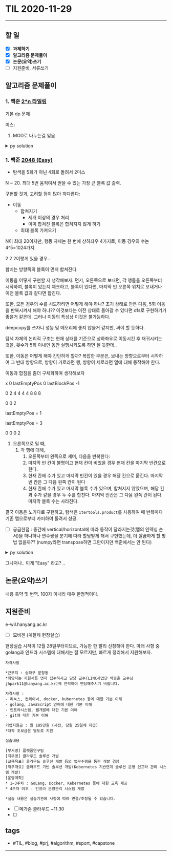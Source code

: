 # TIL 2020-11-29

--------------------------

## 할 일

- [x] **과제하기**
- [x] **알고리즘 문제풀이**
- [x] **논문(요약)쓰기**
- [ ] 지원준비, 서류쓰기

## 알고리즘 문제풀이

### 1. 백준 [2*n 타일링](https://www.acmicpc.net/problem/11726)

기본 dp 문제

미스:
1. MOD로 나누는걸 잊음

<details><summary markdown="span">py solution</summary>

```py

def solve():
    N = ria()[0]

    MOD = 10007

    cache = [-1] * 1010
    
    def dp(pos):
        if(cache[pos]!= -1):
            return cache[pos]
        if(pos<=2):
            cache[pos] = pos
            return pos
        cache[pos] = (dp(pos-2) % MOD +dp(pos-1) % MOD) % MOD
        return cache[pos]
    
    print(dp(N))

    pass
```

</details>

### 1. 백준 [2048 (Easy)](https://www.acmicpc.net/problem/12100)

- 탐색을 5회가 아닌 4회로 돌려서 2미스

N ~ 20. 최대 5번 움직여서 얻을 수 있는 가장 큰 블록 값 출력.

구현할 것과, 고려할 점이 많아 까다롭다:
- 이동
  - 합쳐지기
    - 세개 이상의 경우 처리
    - 이미 합쳐진 블록은 합쳐지지 않게 하기
  - 최대 블록 가져오기

N이 최대 20이지만, 행동 자체는 한 번에 상하좌우 4가지로, 이동 경우의 수는 4^5=1024가지.

2 2 2이렇게 있을 경우..

합치는 방향쪽의 블록이 먼저 합쳐진다.

이동을 어떻게 구현할 지 생각해보자.
먼저, 오른쪽으로 보내면, 각 행들을 오른쪽부터 시작하여, 블록이 있는지 체크하고, 블록이 있다면, 마지막 빈 오른쪽 위치로 보내거나 이전 블록 값과 같다면 합친다.

또한, 모든 경우의 수를 시도하려면 어떻게 해야 하나? 초기 상태로 만든 다음, 5회 이동을 반복시켜서 해야 하나?? 이것보다는 이전 상태로 돌아갈 수 있다면 dfs로 구현하기가 좋을거 같은데. 그러나 이동의 특성상 이것은 불가능하다.

deepcopy를 쓰자니 성능 및 메모리에 좋지 않을거 같지만, 써야 할 듯하다.

탐색 자체의 논리적 구조는 현재 상태를 기준으로 상하좌우로 이동시킨 후 재귀시키는 것을, 횟수가 5회 이내인 동안 실행시키도록 하면 될 듯한데..

또한, 이동은 어떻게 해야 간단하게 할까? 복잡한 부분은, 보내는 방향으로부터 시작하여 그 반대 방향으로, 방향이 가로라면 행, 방향이 세로라면 열에 대해 동작해야 한다.

이동과 합침을 좀더 구체화하여 생각해보자

x 0
lastEmptyPos 0
lastBlockPos -1

0 2 4
4 4 4
8 8 8

0 0 2

lastEmptyPos = 1


lastEmptyPos = 3

0 0 0 2

1. 오른쪽으로 밀 때,
   1. 각 행에 대해,
      1. 오른쪽부터 왼쪽으로 세며, 다음을 반복한다:
      2. 마지막 빈 칸이 불명이고 현재 칸이 비었을 경우 현재 칸을 마지막 빈칸으로 한다.
      3. 현재 칸에 수가 있고 마지막 빈칸이 있을 경우 해당 칸으로 옮긴다. 마지막 빈 칸은 그 다음 왼쪽 칸이 된다
      4. 현재 칸에 수가 있고 마지막 블록 수가 있으며, 합쳐지지 않았으며, 해당 칸과 수가 같을 경우 두 수를 합친다. 마지막 빈칸은 그 다음 왼쪽 칸이 된다. 마지막 블록 수는 사라진다.

결국 이동은 노가다로 구현하고, 탐색은 `itertools.product`를 사용하여 매 반복마다 기존 맵으로부터 카피하여 돌려서 성공.

- [ ] 궁금한점 : 중간에 vertical/horizontal에 따라 동작이 달라지는것(맵의 인덱싱 순서)을 하나하나 변수쌍을 분기에 따라 할당받게 해서 구현했는데, 더 깔끔하게 할 방법 없을까?? (numpy라면 transpose하면 그만이지만 백준에서는 안 된다)

<details><summary markdown="span">py solution</summary>

```py

#     l,d,r,u
dx = [-1,0,+1,0]
dy = [0,-1,0,+1]
#     r,u,l,d
def solve():
    N = ria()[0]

    maps = create2DArray(N, N, 0)
    maxv = -1

    for y in range(N):
        maps[y] = ria()

    it(maps)

    def getDiff(direction):
        return direction - 1 if direction % 2 == 0 else -1 * (direction - 2)

    def isHorizontal(direction):
        return direction % 2 == 0

    def findMax(state):
        nonlocal maxv
        for y in range(N):
            for x in range(N):
                if(state[y][x] > maxv):
                    it('max update at : ',y,x,maxv,state[y][x])
                    maxv=state[y][x]

    def handleMove(state, direction):
        # 움직이려는 방향으로부터, 반대 방향으로, 
        # direction = (direction+2) % 4
        for rows in range(N):
            lastEmptyX=-1
            lastBlockX=-1
            for x in range(N):
                cx = N-1-x if direction==0 or direction==3 else x
                
                a,b = (rows,cx) if isHorizontal(direction) else (cx,rows)
                c,d = (rows,lastBlockX) if isHorizontal(direction) else (lastBlockX, rows)
                e,f = (rows,lastEmptyX) if isHorizontal(direction) else (lastEmptyX,rows)
                if(state[a][b]>0):
                    # there is a block
                    if(lastBlockX != -1):
                        # do merge
                        if(state[c][d] == state[a][b]):
                            # it('merge', cx, lastBlockX, lastEmptyX)
                            state[c][d] += state[a][b]
                            state[a][b] = 0
                            lastEmptyX = lastBlockX + getDiff(direction)
                            lastBlockX = -1
                            continue
                    lastBlockX = cx

                if(lastEmptyX != -1 and state[a][b]>0):
                    # there is no block. use lastEmptyX
                    state[e][f] = state[a][b]
                    if(cx != lastEmptyX):
                        state[a][b] = 0
                    # 0->-1, 2->+1
                    lastBlockX = lastEmptyX
                    lastEmptyX += getDiff(direction)
                    
                if(lastEmptyX==-1 and state[a][b]==0):
                    lastEmptyX = cx
        return state

    from itertools import product

    for i,v in enumerate(product(range(4), range(4),range(4),range(4),range(4))):
        # it(v)
        curState = copy.deepcopy(maps)
        findMax(curState)
        curState = handleMove(curState, v[0])
        findMax(curState)
        curState = handleMove(curState, v[1])
        findMax(curState)
        curState = handleMove(curState, v[2])
        findMax(curState)
        curState = handleMove(curState, v[3])
        findMax(curState)
        curState = handleMove(curState, v[4])
        findMax(curState)
    print(maxv)
```

</details>

그나저나.. 이게 "Easy" 라고? ..


## 논문(요약)쓰기

내용 축약 및 번역. 100자 이내라 매우 한정적이다. 





## 지원준비

e-wil.hanyang.ac.kr


- [ ] 모비젠 (계절제 현장실습)

현장실습 시작이 12월 28일부터이므로, 가능한 한 빨리 신청해야 한다. 아래 사항 중 golang과 인프라 시스템에 대해서는 잘 모르지만, 빠르게 정리해서 지원해보자.

    자격사항 	

    *근무지 : 송파구 문정동
    *희망자는 지원서를 먼저 접수하시고 담당 교수(LINC사업단 박종훈 교수님 jhpark11@hanyang.ac.kr)께 연락하여 면담해주시기 바랍니다.

    자격사항 : 
    - 리눅스, 컨테이너, docker, kubernetes 등에 대한 기본 이해
    - golang, JavaScript 언어에 대한 기본 이해 
    - 인프라시스템, 웹개발에 대한 기본 이해
    - git에 대한 기본 이해

    기업지원금 : 월 185만원 (세전, 당월 25일에 지급)
    *대학 조보금은 별도로 지원

    실습내용 	

    [부서명] 플랫폼연구팀 
    [직무명] 클라우드 솔루션 개발
    [교육목표] 클라우드 솔루션 개발 등의 업무수행을 통한 개발 경험
    [직무개요] 클라우드 기반 솔루션 개발(Kebernetes 기반연계 솔루션 운영 인프라 관리 시스템 개발)
    [운영계획] 
    * 1~3주차 : GoLang, Docker, Kebernetes 등에 대한 교육 제공
    * 4주차 이후 : 인프라 운영관리 시스템 개발

    *실습 내용은 실습기관에 사정에 따라 변경/조정될 수 있습니다.

- [ ] 메가존 클라우드 ~11.30
- [ ] 





## tags
- \#TIL, \#blog, \#prj, \#algorithm, \#sport, \#capstone

--------------------------
